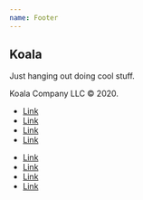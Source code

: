 ```yaml
---
name: Footer
---
```


<!--
  Notes:
  - Sections are columns on Desktop
  - Sections stack up on Mobile
 -->

<section>

## Koala

Just hanging out doing cool stuff.

Koala Company LLC &copy; 2020.

</section>

<section>

- [Link](#link)
- [Link](#link)
- [Link](#link)
- [Link](#link)

</section>

<section>

- [Link](#link)
- [Link](#link)
- [Link](#link)
- [Link](#link)

</section>
